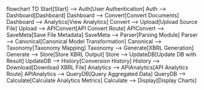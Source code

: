 flowchart TD
  Start[Start] --> Auth[User Authentication]
  Auth --> Dashboard[Dashboard]
  Dashboard --> Convert[Convert Documents]
  Dashboard --> Analytics[View Analytics]
  Convert --> Upload[Upload Source File]
  Upload --> APIConvert[API Convert Route]
  APIConvert --> SaveMeta[Save File Metadata]
  SaveMeta --> Parser[Parsing Module]
  Parser --> Canonical[Canonical Model Transformation]
  Canonical --> Taxonomy[Taxonomy Mapping]
  Taxonomy --> Generate[XBRL Generation]
  Generate --> Store[Store XBRL Output]
  Store --> UpdateDB[Update DB with Result]
  UpdateDB --> History[Conversion History]
  History --> Download[Download XBRL File]
  Analytics --> APIAnalytics[API Analytics Route]
  APIAnalytics --> QueryDB[Query Aggregated Data]
  QueryDB --> Calculate[Calculate Analytics Metrics]
  Calculate --> Display[Display Charts]